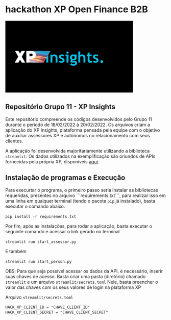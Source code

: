 # hackathon XP Open Finance B2B

<img src="Logo_hack.jpg" alt="logo_projeto" width="400"/>

## Repositório Grupo 11 - XP Insights

Este repositório compreende os códigos desenvolvidos pelo Grupo 11 durante o período de 18/02/2022 à 20/02/2022. Os arquivos criam a aplicação do XP Insights, plataforma pensada pela equipe com o objetivo de auxiliar assessores XP e autônomos no relacionamento com seus clientes. 

A aplicação foi desenvolvida majoritariamente utilizando a biblioteca ```streamlit```. Os dados utilizados na exemplificação são oriundos de APIs fornecidas pela própria XP, disponíveis [aqui](https://developer.xpinc.com/). 

## Instalação de programas e Execução

Para execurtar o programa, o primeiro passo seria instalar as bibliotecas requeridas, presentes no arquivo ´´´requirements.txt´´´, para realizar isso em uma linha em qualquer terminal (tendo o pacote ```pip``` já instalado), basta executar o comando abaixo. 

```pip install -r requirements.txt```

Por fim, após as instalações, para rodar a aplicação, basta executar o seguinte comando e acessar o link gerado no terminal

```streamlit run start_assessor.py``` 

E também 

```streamlit run start_person.py```

OBS: Para que seja possível acessar os dados da API, é necessário, inserir suas chaves de acesso. Basta criar uma pasta (diretório) chamado ```streamlit``` e um arquivo ```streamlit/secrets.toml``` Nele, basta preencher o valor das chaves com os seus valores de login na plataforma XP

Arquivo ```streamlit/secrets.toml```
``` 
HACK_XP_CLIENT_ID = "CHAVE_CLIENT_ID"
HACK_XP_CLIENT_SECRET = "CHAVE_CLIENT_SECRET"
```
